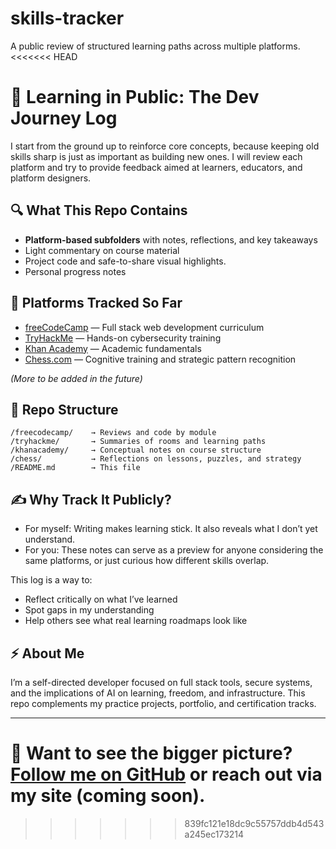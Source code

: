 # skills-tracker
A public review of structured learning paths across multiple platforms.
<<<<<<< HEAD

# 🧠 Learning in Public: The Dev Journey Log

I start from the ground up to reinforce core concepts, because keeping old skills sharp is just as important as building new ones. I will review each platform and try to provide feedback aimed at learners, educators, and platform designers.

## 🔍 What This Repo Contains

- **Platform-based subfolders** with notes, reflections, and key takeaways
- Light commentary on course material
- Project code and safe-to-share visual highlights.
- Personal progress notes

## 🚀 Platforms Tracked So Far

- [freeCodeCamp](https://www.freecodecamp.org/) — Full stack web development curriculum
- [TryHackMe](https://tryhackme.com/) — Hands-on cybersecurity training
- [Khan Academy](https://www.khanacademy.org/) — Academic fundamentals
- [Chess.com](https://www.chess.com/) — Cognitive training and strategic pattern recognition

*(More to be added in the future)*

## 🧱 Repo Structure

```
/freecodecamp/    → Reviews and code by module
/tryhackme/       → Summaries of rooms and learning paths
/khanacademy/     → Conceptual notes on course structure
/chess/           → Reflections on lessons, puzzles, and strategy
/README.md        → This file
```

## ✍️ Why Track It Publicly?

- For myself: Writing makes learning stick. It also reveals what I don’t yet understand.
- For you: These notes can serve as a preview for anyone considering the same platforms, or just curious how different skills overlap.

This log is a way to:
- Reflect critically on what I’ve learned
- Spot gaps in my understanding
- Help others see what real learning roadmaps look like

## ⚡ About Me

I’m a self-directed developer focused on full stack tools, secure systems, and the implications of AI on learning, freedom, and infrastructure. This repo complements my practice projects, portfolio, and certification tracks.

---

📌 Want to see the bigger picture? [Follow me on GitHub](https://github.com/promptmike) or reach out via my site (coming soon).
=======
>>>>>>> 839fc121e18dc9c55757ddb4d543a245ec173214
